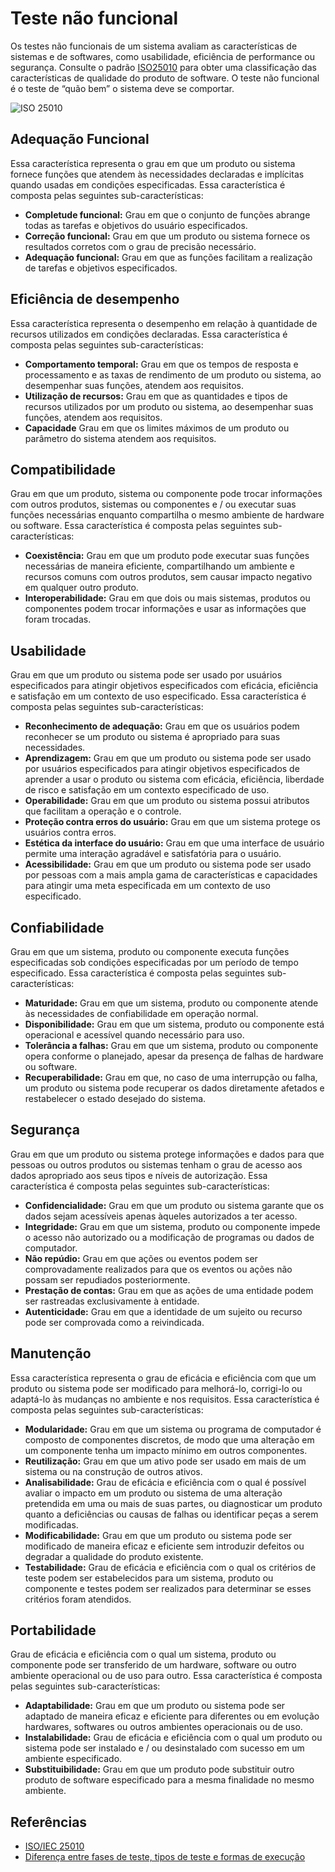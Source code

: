 # Teste não funcional

Os testes não funcionais de um sistema avaliam as características de sistemas e de softwares, como usabilidade, eficiência de performance ou segurança. Consulte o padrão [ISO25010](https://iso25000.com/index.php/en/iso-25000-standards/iso-25010) para obter uma classificação das características de qualidade do produto de software. O teste não funcional é o teste de “quão bem” o sistema deve se comportar.

![ISO 25010](https://iso25000.com/images/figures/en/iso25010.png)

## Adequação Funcional

Essa característica representa o grau em que um produto ou sistema fornece funções que atendem às necessidades declaradas e implícitas quando usadas em condições especificadas. Essa característica é composta pelas seguintes sub-características:

- **Completude funcional:** Grau em que o conjunto de funções abrange todas as tarefas e objetivos do usuário especificados.
- **Correção funcional:** Grau em que um produto ou sistema fornece os resultados corretos com o grau de precisão necessário.
- **Adequação funcional:** Grau em que as funções facilitam a realização de tarefas e objetivos especificados.

## Eficiência de desempenho

Essa característica representa o desempenho em relação à quantidade de recursos utilizados em condições declaradas. Essa característica é composta pelas seguintes sub-características:

- **Comportamento temporal:** Grau em que os tempos de resposta e processamento e as taxas de rendimento de um produto ou sistema, ao desempenhar suas funções, atendem aos requisitos.
- **Utilização de recursos:** Grau em que as quantidades e tipos de recursos utilizados por um produto ou sistema, ao desempenhar suas funções, atendem aos requisitos.
- **Capacidade** Grau em que os limites máximos de um produto ou parâmetro do sistema atendem aos requisitos.

## Compatibilidade

Grau em que um produto, sistema ou componente pode trocar informações com outros produtos, sistemas ou componentes e / ou executar suas funções necessárias enquanto compartilha o mesmo ambiente de hardware ou software. Essa característica é composta pelas seguintes sub-características:

- **Coexistência:** Grau em que um produto pode executar suas funções necessárias de maneira eficiente, compartilhando um ambiente e recursos comuns com outros produtos, sem causar impacto negativo em qualquer outro produto.
- **Interoperabilidade:** Grau em que dois ou mais sistemas, produtos ou componentes podem trocar informações e usar as informações que foram trocadas.

## Usabilidade

Grau em que um produto ou sistema pode ser usado por usuários especificados para atingir objetivos especificados com eficácia, eficiência e satisfação em um contexto de uso especificado. Essa característica é composta pelas seguintes sub-características:

- **Reconhecimento de adequação:** Grau em que os usuários podem reconhecer se um produto ou sistema é apropriado para suas necessidades.
- **Aprendizagem:** Grau em que um produto ou sistema pode ser usado por usuários especificados para atingir objetivos especificados de aprender a usar o produto ou sistema com eficácia, eficiência, liberdade de risco e satisfação em um contexto especificado de uso.
- **Operabilidade:** Grau em que um produto ou sistema possui atributos que facilitam a operação e o controle.
- **Proteção contra erros do usuário:** Grau em que um sistema protege os usuários contra erros.
- **Estética da interface do usuário:** Grau em que uma interface de usuário permite uma interação agradável e satisfatória para o usuário.
- **Acessibilidade:** Grau em que um produto ou sistema pode ser usado por pessoas com a mais ampla gama de características e capacidades para atingir uma meta especificada em um contexto de uso especificado.

## Confiabilidade

Grau em que um sistema, produto ou componente executa funções especificadas sob condições especificadas por um período de tempo especificado. Essa característica é composta pelas seguintes sub-características:

- **Maturidade:** Grau em que um sistema, produto ou componente atende às necessidades de confiabilidade em operação normal.
- **Disponibilidade:** Grau em que um sistema, produto ou componente está operacional e acessível quando necessário para uso.
- **Tolerância a falhas:** Grau em que um sistema, produto ou componente opera conforme o planejado, apesar da presença de falhas de hardware ou software.
- **Recuperabilidade:** Grau em que, no caso de uma interrupção ou falha, um produto ou sistema pode recuperar os dados diretamente afetados e restabelecer o estado desejado do sistema.

## Segurança

Grau em que um produto ou sistema protege informações e dados para que pessoas ou outros produtos ou sistemas tenham o grau de acesso aos dados apropriado aos seus tipos e níveis de autorização. Essa característica é composta pelas seguintes sub-características:

- **Confidencialidade:** Grau em que um produto ou sistema garante que os dados sejam acessíveis apenas àqueles autorizados a ter acesso.
- **Integridade:** Grau em que um sistema, produto ou componente impede o acesso não autorizado ou a modificação de programas ou dados de computador.
- **Não repúdio:** Grau em que ações ou eventos podem ser comprovadamente realizados para que os eventos ou ações não possam ser repudiados posteriormente.
- **Prestação de contas:** Grau em que as ações de uma entidade podem ser rastreadas exclusivamente à entidade.
- **Autenticidade:** Grau em que a identidade de um sujeito ou recurso pode ser comprovada como a reivindicada.

## Manutenção

Essa característica representa o grau de eficácia e eficiência com que um produto ou sistema pode ser modificado para melhorá-lo, corrigi-lo ou adaptá-lo às mudanças no ambiente e nos requisitos. Essa característica é composta pelas seguintes sub-características:

- **Modularidade:** Grau em que um sistema ou programa de computador é composto de componentes discretos, de modo que uma alteração em um componente tenha um impacto mínimo em outros componentes.
- **Reutilização:** Grau em que um ativo pode ser usado em mais de um sistema ou na construção de outros ativos.
- **Analisabilidade:** Grau de eficácia e eficiência com o qual é possível avaliar o impacto em um produto ou sistema de uma alteração pretendida em uma ou mais de suas partes, ou diagnosticar um produto quanto a deficiências ou causas de falhas ou identificar peças a serem modificadas.
- **Modificabilidade:** Grau em que um produto ou sistema pode ser modificado de maneira eficaz e eficiente sem introduzir defeitos ou degradar a qualidade do produto existente.
- **Testabilidade:** Grau de eficácia e eficiência com o qual os critérios de teste podem ser estabelecidos para um sistema, produto ou componente e testes podem ser realizados para determinar se esses critérios foram atendidos.

## Portabilidade

Grau de eficácia e eficiência com o qual um sistema, produto ou componente pode ser transferido de um hardware, software ou outro ambiente operacional ou de uso para outro. Essa característica é composta pelas seguintes sub-características:

- **Adaptabilidade:** Grau em que um produto ou sistema pode ser adaptado de maneira eficaz e eficiente para diferentes ou em evolução hardwares, softwares ou outros ambientes operacionais ou de uso.
- **Instalabilidade:** Grau de eficácia e eficiência com o qual um produto ou sistema pode ser instalado e / ou desinstalado com sucesso em um ambiente especificado.
- **Substituibilidade:** Grau em que um produto pode substituir outro produto de software especificado para a mesma finalidade no mesmo ambiente.

## Referências

- [ISO/IEC 25010](https://iso25000.com/index.php/en/iso-25000-standards/iso-25010)
- [Diferença entre fases de teste, tipos de teste e formas de execução](https://www.zup.com.br/blog/fases-de-teste-tipos-de-teste)
